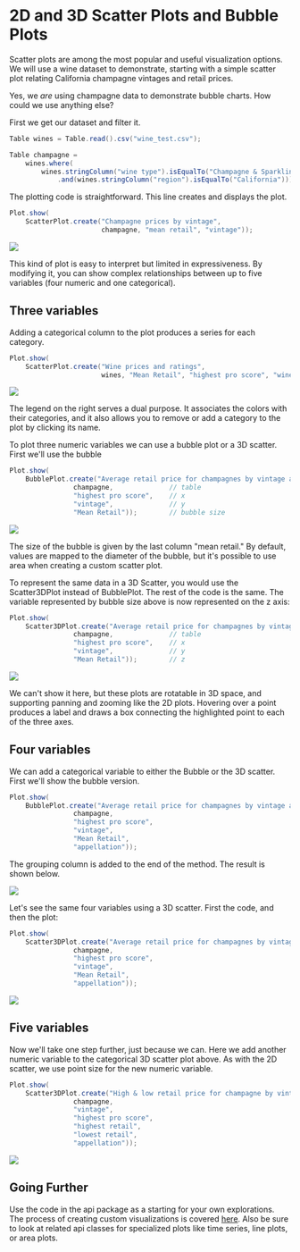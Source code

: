 # 2D and 3D Scatter Plots and Bubble Plots

Scatter plots are among the most popular and useful visualization options. We will use a wine dataset to demonstrate, starting with a simple scatter plot relating California champagne vintages and retail prices. 

Yes, we *are* using champagne data to demonstrate bubble charts. How could we use anything else?

First we get our dataset and filter it.

```java
Table wines = Table.read().csv("wine_test.csv");

Table champagne =
    wines.where(
    	wines.stringColumn("wine type").isEqualTo("Champagne & Sparkling")
    		.and(wines.stringColumn("region").isEqualTo("California")));
```

The plotting code is straightforward. This line creates and displays the plot.

```Java
Plot.show(
    ScatterPlot.create("Champagne prices by vintage", 
                       champagne, "mean retail", "vintage"));
```

![](https://tlabs-data.github.io/tablesaw/userguide/images/eda/wine_simple_scatter.png)

This kind of plot is easy to interpret but limited in expressiveness. By modifying it, you can show complex relationships between up to five variables (four numeric and one categorical).

## Three variables

Adding a categorical column to the plot produces a series for each category.

```Java
Plot.show(
    ScatterPlot.create("Wine prices and ratings", 
                       wines, "Mean Retail", "highest pro score", "wine type"));
```

![](https://tlabs-data.github.io/tablesaw/userguide/images/eda/wine_category_scatter.png)

The legend on the right serves a dual purpose. It associates the colors with their categories, and it also allows you to remove or add a category to the plot by clicking its name. 

To plot three numeric variables we can use a bubble plot or a 3D scatter. First we'll use the bubble 

```Java
Plot.show(
    BubblePlot.create("Average retail price for champagnes by vintage and rating",
                champagne,				// table
                "highest pro score",  	// x
                "vintage", 				// y
                "Mean Retail")); 		// bubble size
```

![](https://tlabs-data.github.io/tablesaw/userguide/images/eda/wine_simple_bubble.png)

The size of the bubble is given by the last column "mean retail." By default, values are mapped to the diameter of the bubble, but it's possible to use area when creating a custom scatter plot.  

To represent the same data in a 3D Scatter, you would use the Scatter3DPlot instead of BubblePlot. The rest of the code is the same. The variable represented by bubble size above is now represented on the z axis:

```Java
Plot.show(
    Scatter3DPlot.create("Average retail price for champagnes by vintage and rating",
                champagne,				// table
                "highest pro score",  	// x
                "vintage", 				// y
                "Mean Retail")); 		// z 
```

![](https://tlabs-data.github.io/tablesaw/userguide/images/eda/wine_simple_3dScatter.png)

We can't show it here, but these plots are rotatable in 3D space, and supporting panning and zooming like the 2D plots. Hovering over a point produces a label and draws a box connecting the highlighted point to each of the three axes. 

## Four variables

We can add a categorical variable to either the Bubble or the 3D scatter. First we'll show the bubble version.

```Java
Plot.show(
    BubblePlot.create("Average retail price for champagnes by vintage and rating",
                champagne,
                "highest pro score",
                "vintage",
                "Mean Retail",
                "appellation"));
```

The grouping column is added to the end of the method. The result is shown below.

![](https://tlabs-data.github.io/tablesaw/userguide/images/eda/wine_bubble_with_groups.png)

Let's see the same four variables using a 3D scatter. First the code, and then the plot:

```Java
Plot.show(
    Scatter3DPlot.create("Average retail price for champagnes by vintage and rating",
                champagne,
                "highest pro score",
                "vintage",
                "Mean Retail",
                "appellation"));
```

![](https://tlabs-data.github.io/tablesaw/userguide/images/eda/wine_category_3dScatter.png)

## Five variables

Now we'll take one step further, just because we can.  Here we add another numeric variable to the categorical 3D scatter plot above. As with the 2D scatter, we use point size for the new numeric variable. 

```Java
Plot.show(
    Scatter3DPlot.create("High & low retail price for champagne by vintage and rating",
                champagne,
                "vintage",
                "highest pro score",
                "highest retail",
                "lowest retail",
                "appellation"));
```

![](https://tlabs-data.github.io/tablesaw/userguide/images/eda/wine_bubble_3d.png)

## Going Further

Use the code in the api package as a starting for your own explorations. The process of creating custom visualizations is covered [here](https://tlabs-data.github.io/tablesaw/userguide/Visualization_custom). Also be sure to look at related api classes for specialized plots like time series, line plots, or area plots. 